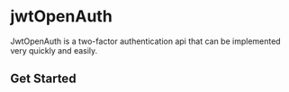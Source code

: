 # jwtOpenAuth
JwtOpenAuth is a two-factor authentication api that can be implemented very quickly and easily.
## Get Started
